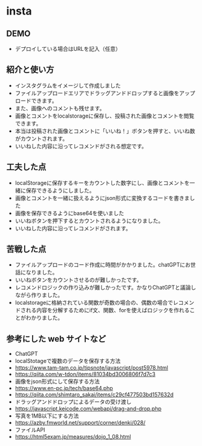 # insta

## DEMO

  - デプロイしている場合はURLを記入（任意）

## 紹介と使い方

  - インスタグラムをイメージして作成しました
  - ファイルアップロードエリアでドラッグアンドドロップすると画像をアップロードできます。
  - また、画像へのコメントも残せます。
  - 画像とコメントをlocalstorageに保存し、投稿された画像とコメントを閲覧できます。
  - 本当は投稿された画像とコメントに「いいね！」ボタンを押すと、いいね数がカウントされます。
  - いいねした内容に沿ってレコメンドがされる想定です。

## 工夫した点

  - localStorageに保存するキーをカウントした数字にし、画像とコメントを一緒に保存できるようにしました。
  - 画像とコメントを一緒に扱えるようにjson形式に変換するコードを書きました
  - 画像を保存できるようにbase64を使いました
  - いいねボタンを押下するとカウントされるようになりました。
  - いいねした内容に沿ってレコメンドがされます。

## 苦戦した点

  - ファイルアップロードのコード作成に時間がかかりました。chatGPTにお世話になりました。
  - いいねボタンをカウントさせるのが難しかったです。
  - レコメンドロジックの作り込みが難しかったです。かなりChatGPTと議論しながら作りました。
  - localstorageに格納されている関数が奇数の場合の、偶数の場合でレコメンドされる内容を分解するためにif文、関数、forを使えばロジックを作れることがわかりました。

## 参考にした web サイトなど

  - ChatGPT
  - localStotageで複数のデータを保存する方法
  - https://www.tam-tam.co.jp/tipsnote/javascript/post5978.html
  - https://qiita.com/w-tdon/items/81034bd3006806f7d7c3
  - 画像をjson形式にして保存する方法
  - https://www.en-pc.jp/tech/base64.php
  - https://qiita.com/shimtaro_sakai/items/c29cf477503bd157632d
  - ドラッグアンドドロップによるデータの受け渡し
  -   https://javascript.keicode.com/webapi/drag-and-drop.php
  -   写真を1MB以下にする方法
  -   https://azby.fmworld.net/support/corner/denki/028/
  -   ファイルAPI
  -   https://html5exam.jp/measures/dojo_1_08.html
